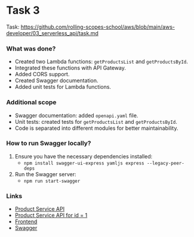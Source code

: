 # Task 3

Task: https://github.com/rolling-scopes-school/aws/blob/main/aws-developer/03_serverless_api/task.md

### What was done?
- Created two Lambda functions: `getProductsList` and `getProductsById`.
- Integrated these functions with API Gateway.
- Added CORS support.
- Created Swagger documentation.
- Added unit tests for Lambda functions.

### Additional scope
- Swagger documentation: added `openapi.yaml` file.
- Unit tests: created tests for `getProductsList` and `getProductsById`.
- Code is separated into different modules for better maintainability.

### How to run Swagger locally?

1. Ensure you have the necessary dependencies installed:
   * `npm install swagger-ui-express yamljs express --legacy-peer-deps`
2. Run the Swagger server:
   * `npm run start-swagger`

### Links
- [Product Service API](https://s0ob4l26k9.execute-api.us-east-1.amazonaws.com/prod/products)
- [Product Service API for id = 1](https://s0ob4l26k9.execute-api.us-east-1.amazonaws.com/prod/products/1)
- [Frontend](https://d2i6ibe4yd5bdd.cloudfront.net/)
- [Swagger](http://localhost:3000/api-docs)